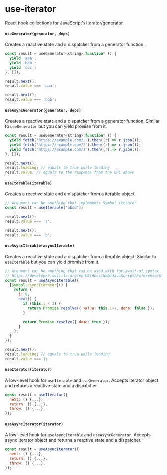 # use-iterator

React hook collections for JavaScript's Iterator/generator.

#### `useGenerator(generator, deps)`

Creates a reactive state and a dispatcher from a generator function.

```js
const result = useGenerator<string>(function* () {
  yield 'aaa';
  yield 'bbb';
  yield 'ccc';
}, []);

result.next();
result.value === 'aaa';

result.next();
result.value === 'bbb';
```

#### `useAsyncGenerator(generator, deps)`

Creates a reactive state and a dispatcher from a generator function. Similar to `useGenerator` but you can yield promise from it.

```js
const result = useGenerator<string>(function* () {
  yield fetch('https://example.com/1').then((r) => r.json());
  yield fetch('https://example.com/2').then((r) => r.json());
  yield fetch('https://example.com/3').then((r) => r.json());
}, []);

result.next();
result.loading; // equals to true while loading
result.value; // equals to the response from the URL above
```

#### `useIterable(iterable)`

Creates a reactive state and a dispatcher from a iterable object.

```js
// Argument can be anything that implements Symbol.iterator
const result = useIterable("abcd");

result.next();
result.value === 'a';

result.next();
result.value === 'b';
```

#### `useAsyncIterable(asyncIterable)`

Creates a reactive state and a dispatcher from a iterable object. Similar to `useIterable` but you can yield promise from it.

```js
// Argument can be anything that can be used with for-await-of syntax
// https://developer.mozilla.org/en-US/docs/Web/JavaScript/Reference/Statements/for-await...of
const result = useAsyncIterable({
  [Symbol.asyncIterator]() {
    return {
      i: 0,
      next() {
        if (this.i < 3) {
          return Promise.resolve({ value: this.i++, done: false });
        }

        return Promise.resolve({ done: true });
      }
    };
  }
});

result.next();
result.loading; // equals to true while loading
result.value === 1;
```

#### `useIterator(iterator)`

A low-level hook for `useIterable` and `useGenerator`. Accepts iterator object and returns a reactive state and a dispatcher.

```js
const result = useIterator({
  next: () {...},
  return: () {...},
  throw: () {...},
});
```

#### `useAsyncIterator(iterator)`

A low-level hook for `useAsyncIterable` and `useAsyncGenerator`. Accepts async iterator object and returns a reactive state and a dispatcher.

```js
const result = useAsyncIterator({
  next: () {...},
  return: () {...},
  throw: () {...},
});
```
